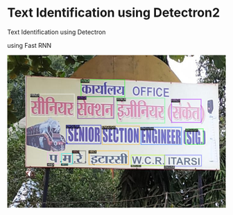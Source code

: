 # Text Identification using Detectron2

Text Identification using Detectron  <br>


using Fast RNN <br>


<img src="./image/download.png" alt="Alt text" title="Optional title ">
